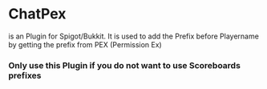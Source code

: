 # ChatPex
is an Plugin for Spigot/Bukkit.
It is used to add the Prefix before Playername by getting the prefix from PEX (Permission Ex)
### Only use this Plugin if you do not want to use Scoreboards prefixes